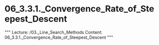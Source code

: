 # 06_3.3.1._Convergence_Rate_of_Steepest_Descent

"""
Lecture: /03._Line_Search_Methods
Content: 06_3.3.1._Convergence_Rate_of_Steepest_Descent
"""

